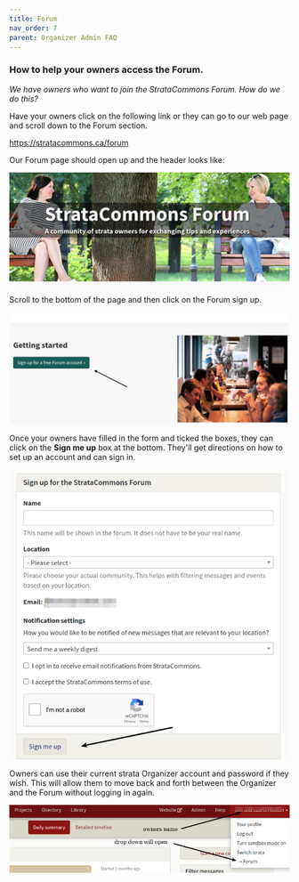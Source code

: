 ```yaml
---
title: Forum
nav_order: 7
parent: Organizer Admin FAQ
---
```


### How to help your owners access the Forum.

*We have owners who want to join the StrataCommons Forum.  How do we do this?*  

Have your owners click on the following link or they can go to our web page and scroll down to the Forum section.

https://stratacommons.ca/forum

Our Forum page should open up and the header looks like:

![](forum/forum1.png)

Scroll to the bottom of the page and then click on the Forum sign up.  

![forum2](forum/forum2.png)

Once your owners have filled in the form and ticked the boxes, they can click on the **Sign me up** box at the bottom.   They'll get directions on how to set up an account and can sign in.  

![forum3](forum/forum3.png)



Owners can use their current strata Organizer account and password if they wish.  This will allow them to move back and forth between the Organizer and the Forum without logging in again.

![forum4](forum/forum4.png)
